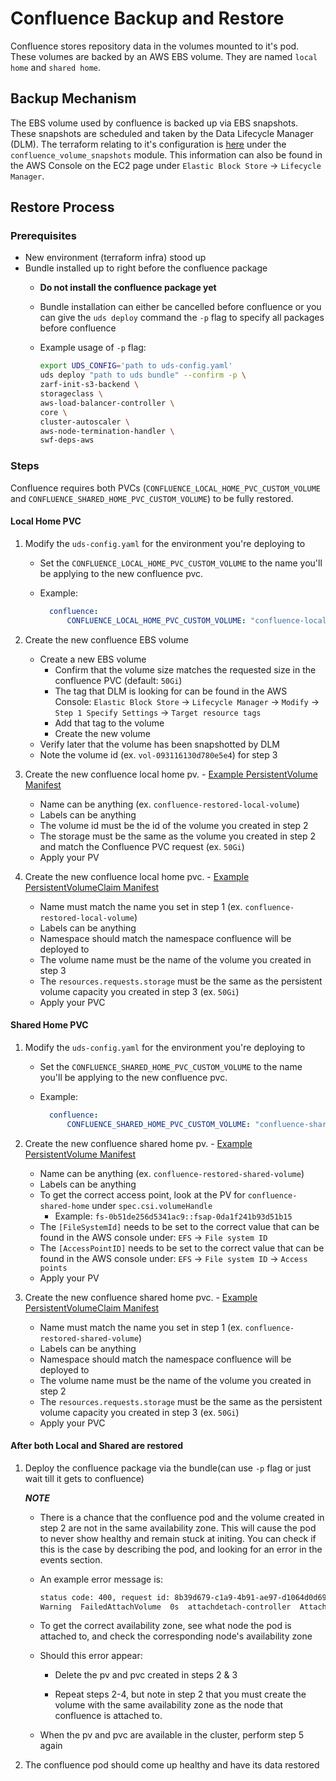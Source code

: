 # Confluence Backup and Restore

Confluence stores repository data in the volumes mounted to it's pod. These volumes are backed by an AWS EBS volume. They are named `local home` and `shared home`.

## Backup Mechanism

The EBS volume used by confluence is backed up via EBS snapshots. These snapshots are scheduled and taken by the Data Lifecycle Manager (DLM). The terraform relating to it's configuration is [here](../../iac/swf/confluence.tf) under the `confluence_volume_snapshots` module. This information can also be found in the AWS Console on the EC2 page under `Elastic Block Store` -> `Lifecycle Manager`.

## Restore Process

### Prerequisites

- New environment (terraform infra) stood up
- Bundle installed up to right before the confluence package
  - **Do not install the confluence package yet**
  - Bundle installation can either be cancelled before confluence or you can give the `uds deploy` command the `-p` flag to specify all packages before confluence
  - Example usage of `-p` flag:

    ```sh
    export UDS_CONFIG='path to uds-config.yaml'
    uds deploy "path to uds bundle" --confirm -p \
    zarf-init-s3-backend \
    storageclass \
    aws-load-balancer-controller \
    core \
    cluster-autoscaler \
    aws-node-termination-handler \
    swf-deps-aws
    ```

### Steps

Confluence requires both PVCs (`CONFLUENCE_LOCAL_HOME_PVC_CUSTOM_VOLUME` and `CONFLUENCE_SHARED_HOME_PVC_CUSTOM_VOLUME`) to be fully restored.

#### Local Home PVC

1. Modify the `uds-config.yaml` for the environment you're deploying to
    - Set the `CONFLUENCE_LOCAL_HOME_PVC_CUSTOM_VOLUME` to the name you'll be applying to the new confluence pvc.

    - Example:

      ```yaml
        confluence:
            CONFLUENCE_LOCAL_HOME_PVC_CUSTOM_VOLUME: "confluence-local-home-pvc"
      ```

2. Create the new confluence EBS volume
    - Create a new EBS volume
        - Confirm that the volume size matches the requested size in the confluence PVC (default: `50Gi`)
        - The tag that DLM is looking for can be found in the AWS Console: `Elastic Block Store` -> `Lifecycle Manager` -> `Modify` -> `Step 1 Specify Settings` -> `Target resource tags`
        - Add that tag to the volume
        - Create the new volume
    - Verify later that the volume has been snapshotted by DLM
    - Note the volume id (ex. `vol-093116130d780e5e4`) for step 3

3. Create the new confluence local home pv. - [Example PersistentVolume Manifest](files/confluence-local-pv.yaml)
    - Name can be anything (ex. `confluence-restored-local-volume`)
    - Labels can be anything
    - The volume id must be the id of the volume you created in step 2
    - The storage must be the same as the volume you created in step 2 and match the Confluence PVC request (ex. `50Gi`)
    - Apply your PV

4. Create the new confluence local home pvc. - [Example PersistentVolumeClaim Manifest](files/confluence-local-pvc.yaml)
    - Name must match the name you set in step 1 (ex. `confluence-restored-local-volume`)
    - Labels can be anything
    - Namespace should match the namespace confluence will be deployed to
    - The volume name must be the name of the volume you created in step 3
    - The `resources.requests.storage` must be the same as the persistent volume capacity you created in step 3 (ex. `50Gi`)
    - Apply your PVC

#### Shared Home PVC

1. Modify the `uds-config.yaml` for the environment you're deploying to
    - Set the `CONFLUENCE_SHARED_HOME_PVC_CUSTOM_VOLUME` to the name you'll be applying to the new confluence pvc.

    - Example:

      ```yaml
        confluence:
            CONFLUENCE_SHARED_HOME_PVC_CUSTOM_VOLUME: "confluence-shared-home-pvc"
      ```

2. Create the new confluence shared home pv. - [Example PersistentVolume Manifest](files/confluence-shared-pv.yaml)
    - Name can be anything (ex. `confluence-restored-shared-volume`)
    - Labels can be anything
    - To get the correct access point, look at the PV for `confluence-shared-home` under `spec.csi.volumeHandle`
        - Example: `fs-0b51de256d5341ac9::fsap-0da1f241b93d51b15`
    - The `[FileSystemId]` needs to be set to the correct value that can be found in the AWS console under: `EFS` -> `File system ID`
    - The `[AccessPointID]` needs to be set to the correct value that can be found in the AWS console under: `EFS` -> `File system ID` -> `Access points`
    - Apply your PV

3. Create the new confluence shared home pvc. - [Example PersistentVolumeClaim Manifest](files/confluence-shared-pvc.yaml)
    - Name must match the name you set in step 1 (ex. `confluence-restored-shared-volume`)
    - Labels can be anything
    - Namespace should match the namespace confluence will be deployed to
    - The volume name must be the name of the volume you created in step 2
    - The `resources.requests.storage` must be the same as the persistent volume capacity you created in step 3 (ex. `50Gi`)
    - Apply your PVC

#### After both Local and Shared are restored

1. Deploy the confluence package via the bundle(can use `-p` flag or just wait till it gets to confluence)

    ***NOTE***

    - There is a chance that the confluence pod and the volume created in step 2 are not in the same availability zone. This will cause the pod to never show healthy and remain stuck at initing. You can check if this is the case by describing the pod, and looking for an error in the events section.

    - An example error message is:

        ```sh
        status code: 400, request id: 8b39d679-c1a9-4b91-ae97-d1064d0d69ff
        Warning  FailedAttachVolume  0s  attachdetach-controller  AttachVolume.Attach failed for volume "confluence-volume" : rpc error: code = Internal desc = Could not attach volume "vol-0a5410ba3acbc7b6a" to node "i-0f0aeaee254ea5ce5": could not attach volume "vol-0a5410ba3acbc7b6a" to node "i-0f0aeaee254ea5ce5": InvalidVolume.ZoneMismatch: The volume 'vol-0a5410ba3acbc7b6a' is not in the same availability zone as instance 'i-0f0aeaee254ea5ce5'
        ```

    - To get the correct availability zone, see what node the pod is attached to, and check the corresponding node's availability zone

    - Should this error appear:

        - Delete the pv and pvc created in steps 2 & 3

        - Repeat steps 2-4, but note in step 2 that you must create the volume with the same availability zone as the node that confluence is attached to.

    - When the pv and pvc are available in the cluster, perform step 5 again

2. The confluence pod should come up healthy and have its data restored
